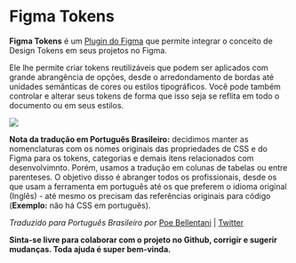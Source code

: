 # Figma Tokens

**Figma Tokens** é um [Plugin do Figma](https://jansix.at/resources/figma-tokens) que permite integrar o conceito de Design Tokens em seus projetos no Figma.

Ele lhe permite criar tokens reutilizáveis que podem ser aplicados com grande abrangência de opções, desde o arredondamento de bordas até unidades semânticas de cores ou estilos tipográficos. Você pode também controlar e alterar seus tokens de forma que isso seja se reflita em todo o documento ou em seus estilos.

![](/tokens-intro.jpg)

**Nota da tradução em Português Brasileiro:** decidimos manter as nomenclaturas com os nomes originais das propriedades de CSS e do Figma para os tokens, categorias e demais itens relacionados com desenvolvimnto. Porém, usamos a tradução em colunas de tabelas ou entre parenteses. O objetivo disso é abranger todos os profissionais, desde os que usam a ferramenta em português até os que preferem o idioma original (Inglês) - até mesmo os precisam das referências originais para código (**Exemplo:** não há CSS em português).

*Traduzido para Português Brasileiro por* [Poe Bellentani](https://github.com/bellentani) | [Twitter](https://twitter.com/poebellentani)

**Sinta-se livre para colaborar com o projeto no Github, corrigir e sugerir mudanças. Toda ajuda é super bem-vinda.**